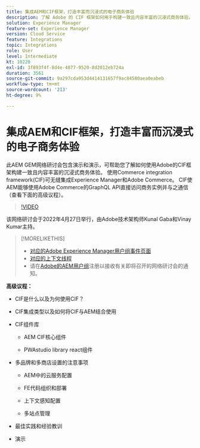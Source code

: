 ```yaml
---
title: 集成AEM和CIF框架，打造丰富而沉浸式的电子商务体验
description: 了解 Adobe 的 CIF 框架如何用于构建一致且内容丰富的沉浸式商务体验。
solution: Experience Manager
feature-set: Experience Manager
version: Cloud Service
feature: Integrations
topic: Integrations
role: User
level: Intermediate
kt: 10220
exl-id: 3f893f4f-8d4e-4877-9520-8d2012eb724a
duration: 3561
source-git-commit: 9a297cda953d4414131657f9ac84580aea0eabeb
workflow-type: tm+mt
source-wordcount: '213'
ht-degree: 9%

---
```


# 集成AEM和CIF框架，打造丰富而沉浸式的电子商务体验

此AEM GEM网络研讨会包含演示和演示，可帮助您了解如何使用Adobe的CIF框架构建一致且内容丰富的沉浸式商务体验。 使用Commerce integration framework(CIF)可无缝集成Experience Manager和Adobe Commerce。 CIF使AEM能够使用Adobe Commerce的GraphQL API直接访问商务实例并与之通信（查看下面的高级议程）。

>[!VIDEO](https://video.tv.adobe.com/v/342565/?quality=12&learn=on)

该网络研讨会于2022年4月27日举行，由Adobe技术架构师Kunal Gaba和Vinay Kumar主持。

>[!MORELIKETHIS]
>
>* [对应的Adobe Experience Manager用户组事件页面](https://adobe.ly/3O0uXl5/)
>* [对应的上下文线程](https://adobe.ly/3jorz5r)
>* 请在[Adobe的AEM用户组](https://aem-augs.adobe.com/)注册以接收有关即将召开的网络研讨会的通知。

**高级议程：**

* CIF是什么以及为何使用CIF？

* CIF集成类型以及如何将CIF与AEM结合使用

* CIF组件库

   * AEM CIF核心组件

   * PWAstudio library react组件

* 多品牌和多商店设置的注意事项

   * AEM中的云服务配置

   * FE代码组织和部署

   * 上下文感知配置

   * 多站点管理

* 最佳实践和经验教训

* 演示
